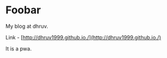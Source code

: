 # Foobar

My blog at dhruv.



Link - [http://dhruv1999.github.io./](http://dhruv1999.github.io./) 

It is a pwa.